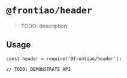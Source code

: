 # `@frontiao/header`

> TODO: description

## Usage

```
const header = require('@frontiao/header');

// TODO: DEMONSTRATE API
```
